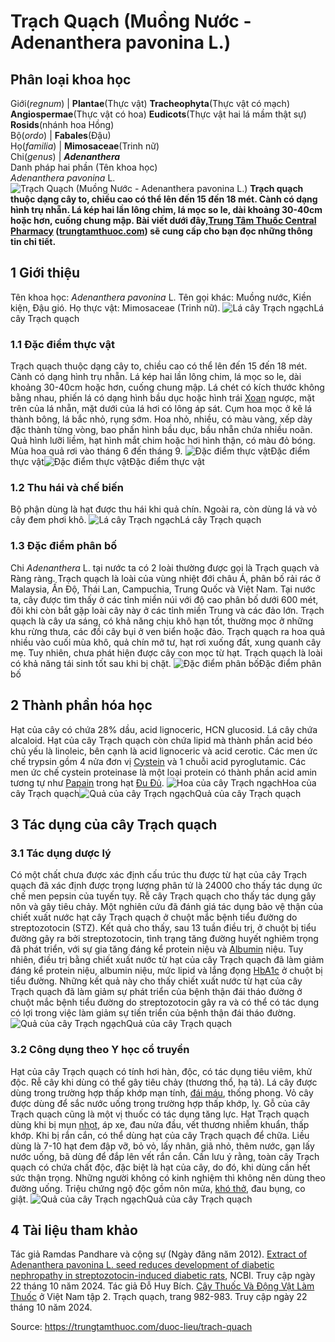 # Trạch Quạch (Muồng Nước - Adenanthera pavonina L.)

Phân loại khoa học  
---  
Giới(_regnum_) |  **Plantae**(Thực vật) **Tracheophyta**(Thực vật có mạch) **Angiospermae**(Thực vật có hoa) **Eudicots**(Thực vật hai lá mầm thật sự) **Rosids**(nhánh hoa Hồng)  
Bộ(_ordo_) | **Fabales**(Đậu)  
Họ(_familia_) | **Mimosaceae**(Trinh nữ)  
Chi(_genus_) | **_Adenanthera_**  
Danh pháp hai phần (Tên khoa học)  
_Adenanthera pavonina_ L.  
![Trạch Quạch \(Muồng Nước - Adenanthera pavonina L.\)](https://trungtamthuoc.com/images/others/trach-ngach-8310.jpg)
**Trạch quạch thuộc dạng cây to, chiều cao có thể lên đến 15 đến 18 mét. Cành có dạng hình trụ nhẵn. Lá kép hai lần lông chim, lá mọc so le, dài khoảng 30-40cm hoặc hơn, cuống chung mập. Bài viết dưới đây,[Trung Tâm Thuốc Central Pharmacy](https://trungtamthuoc.com/ "Trung Tâm Thuốc Central Pharmacy") ([trungtamthuoc.com](https://trungtamthuoc.com/ "trungtamthuoc.com")) sẽ cung cấp cho bạn đọc những thông tin chi tiết.**
##  1 Giới thiệu
Tên khoa học: _Adenanthera pavonina_ L.
Tên gọi khác: Muồng nước, Kiền kiện, Đậu gió.
Họ thực vật: Mimosaceae (Trinh nữ).
![Lá cây Trạch ngạch](https://trungtamthuoc.com/images/item/trach-ngach-0.jpg)Lá cây Trạch quạch
### 1.1 Đặc điểm thực vật
Trạch quạch thuộc dạng cây to, chiều cao có thể lên đến 15 đến 18 mét. Cành có dạng hình trụ nhẵn.
Lá kép hai lần lông chim, lá mọc so le, dài khoảng 30-40cm hoặc hơn, cuống chung mập. Lá chét có kích thước không bằng nhau, phiến lá có dạng hình bầu dục hoặc hình trái [Xoan](https://trungtamthuoc.com/duoc-lieu/cay-xoan "Xoan") ngược, mặt trên của lá nhẵn, mặt dưới của lá hơi có lông áp sát.
Cụm hoa mọc ở kẽ lá thành bông, lá bắc nhỏ, rụng sớm. Hoa nhỏ, nhiều, có màu vàng, xếp dày đặc thành từng vòng, bao phấn hình bầu dục, bầu nhẵn chứa nhiều noãn.
Quả hình lưỡi liềm, hạt hình mắt chim hoặc hơi hình thận, có màu đỏ bóng.
Mùa hoa quả rơi vào tháng 6 đến tháng 9.
![Đặc điểm thực vật](https://trungtamthuoc.com/images/item/trach-ngach-7.jpg)Đặc điểm thực vật![Đặc điểm thực vật](https://trungtamthuoc.com/images/item/trach-ngach-1.jpg)Đặc điểm thực vật
### 1.2 Thu hái và chế biến
Bộ phận dùng là hạt được thu hái khi quả chín. Ngoài ra, còn dùng lá và vỏ cây đem phơi khô.
![Lá cây Trạch ngạch](https://trungtamthuoc.com/images/item/trach-ngach-6.jpg)Lá cây Trạch quạch
### 1.3 Đặc điểm phân bố
Chi _Adenanthera_ L. tại nước ta có 2 loài thường được gọi là Trạch quạch và Ràng ràng.
Trạch quạch là loài của vùng nhiệt đới châu Á, phân bố rải rác ở Malaysia, Ấn Độ, Thái Lan, Campuchia, Trung Quốc và Việt Nam. Tại nước ta, cây được tìm thấy ở các tỉnh miền núi với độ cao phân bố dưới 600 mét, đôi khi còn bắt gặp loài cây này ở các tỉnh miền Trung và các đảo lớn.
Trạch quạch là cây ưa sáng, có khả năng chịu khô hạn tốt, thường mọc ở những khu rừng thưa, các đồi cây bụi ở ven biển hoặc đảo. Trạch quạch ra hoa quả nhiều vào cuối mùa khô, quả chín mở tư, hạt rơi xuống đất, xung quanh cây mẹ. Tuy nhiên, chưa phát hiện được cây con mọc từ hạt.
Trạch quạch là loài có khả năng tái sinh tốt sau khi bị chặt.
![Đặc điểm phân bố](https://trungtamthuoc.com/images/item/trach-ngach-2.jpg)Đặc điểm phân bố
##  2 Thành phần hóa học
Hạt của cây có chứa 28% dầu, acid lignoceric, HCN glucosid.
Lá cây chứa alcaloid.
Hạt của cây Trạch quạch còn chứa lipid mà thành phần acid béo chủ yếu là linoleic, bên cạnh là acid lignoceric và acid cerotic. Các men ức chế trypsin gồm 4 nửa đơn vị [Cystein](https://trungtamthuoc.com/hoat-chat/cystein "Cystein") và 1 chuỗi acid pyroglutamic. Các men ức chế cystein proteinase là một loại protein có thành phần acid amin tương tự như [Papain](https://trungtamthuoc.com/hoat-chat/papain "Papain") trong hạt [Đu Đủ](https://trungtamthuoc.com/duoc-lieu/du-du-01 "Đu Đủ").
![Hoa của cây Trạch ngạch](https://trungtamthuoc.com/images/item/trach-ngach-8.jpg)Hoa của cây Trạch quạch![Quả của cây Trạch ngạch](https://trungtamthuoc.com/images/item/trach-ngach-3.jpg)Quả của cây Trạch quạch
##  3 Tác dụng của cây Trạch quạch
### 3.1 Tác dụng dược lý
Có một chất chưa được xác định cấu trúc thu được từ hạt của cây Trạch quạch đã xác định được trọng lượng phân tử là 24000 cho thấy tác dụng ức chế men pepsin của tuyến tụy.
Rễ cây Trạch quạch cho thấy tác dụng gây nôn và gây tiêu chảy.
Một nghiên cứu đã đánh giá tác dụng bảo vệ thận của chiết xuất nước hạt cây Trạch quạch ở chuột mắc bệnh tiểu đường do streptozotocin (STZ). Kết quả cho thấy, sau 13 tuần điều trị, ở chuột bị tiểu đường gây ra bởi streptozotocin, tình trạng tăng đường huyết nghiêm trọng đã phát triển, với sự gia tăng đáng kể protein niệu và [Albumin](https://trungtamthuoc.com/hoat-chat/albumin "Albumin") niệu. Tuy nhiên, điều trị bằng chiết xuất nước từ hạt của cây Trạch quạch đã làm giảm đáng kể protein niệu, albumin niệu, mức lipid và lắng đọng [HbA1c](https://trungtamthuoc.com/bai-viet/chi-so-hba1c-la-gi-y-nghia-cua-hba1c-trong-kiem-soat-benh-tieu-duong "HbA1c") ở chuột bị tiểu đường. Những kết quả này cho thấy chiết xuất nước từ hạt của cây Trạch quạch đã làm giảm sự phát triển của bệnh thận đái tháo đường ở chuột mắc bệnh tiểu đường do streptozotocin gây ra và có thể có tác dụng có lợi trong việc làm giảm sự tiến triển của bệnh thận đái tháo đường.
![Quả của cây Trạch ngạch](https://trungtamthuoc.com/images/item/trach-ngach-4.jpg)Quả của cây Trạch quạch
### 3.2 Công dụng theo Y học cổ truyền
Hạt của cây Trạch quạch có tính hơi hàn, độc, có tác dụng tiêu viêm, khử độc. Rễ cây khi dùng có thể gây tiêu chảy (thương thổ, hạ tả).
Lá cây được dùng trong trường hợp thấp khớp mạn tính, [đái máu](https://trungtamthuoc.com/bai-viet/dai-mau-nguyen-nhan-chan-doan-cach-phong-va-dieu-tri-benh "đái máu"), thống phong. Vỏ cây được dùng để sắc nước uống trong trường hợp thấp khớp, lỵ. Gỗ của cây Trạch quạch cũng là một vị thuốc có tác dụng tăng lực.
Hạt Trạch quạch dùng khi bị mụn [nhọt](https://trungtamthuoc.com/bai-viet/nhot "nhọt"), áp xe, đau nửa đầu, vết thương nhiễm khuẩn, thấp khớp.
Khi bị rắn cắn, có thể dùng hạt của cây Trạch quạch để chữa. Liều dùng là 7-10 hạt đem đập vỡ, bỏ vỏ, lấy nhân, giã nhỏ, thêm nước, gạn lấy nước uống, bã dùng để đắp lên vết rắn cắn.
Cần lưu ý rằng, toàn cây Trạch quạch có chứa chất độc, đặc biệt là hạt của cây, do đó, khi dùng cần hết sức thận trọng. Những người không có kinh nghiệm thì không nên dùng theo đường uống. Triệu chứng ngộ độc gồm nôn mửa, [khó thở](https://trungtamthuoc.com/bai-viet/huong-dan-chan-doan-va-xu-tri-tinh-trang-kho-tho "khó thở"), đau bụng, co giật.
![Quả của cây Trạch ngạch](https://trungtamthuoc.com/images/item/trach-ngach-5.jpg)Quả của cây Trạch quạch
##  4 Tài liệu tham khảo
Tác giả Ramdas Pandhare và cộng sự (Ngày đăng năm 2012). [Extract of Adenanthera pavonina L. seed reduces development of diabetic nephropathy in streptozotocin-induced diabetic rats](https://pmc.ncbi.nlm.nih.gov/articles/PMC4075684/), NCBI. Truy cập ngày 22 tháng 10 năm 2024.
Tác giả Đỗ Huy Bích. [Cây Thuốc Và Động Vật Làm Thuốc](https://trungtamthuoc.com/bai-viet/doc-online-va-tai-mien-phi-pdf-sach-cay-thuoc-va-dong-vat-lam-thuoc-o-viet-nam "Cây Thuốc Và Động Vật Làm Thuốc") ở Việt Nam tập 2. Trạch quạch, trang 982-983. Truy cập ngày 22 tháng 10 năm 2024.


Source: https://trungtamthuoc.com/duoc-lieu/trach-quach